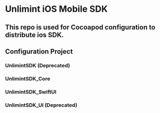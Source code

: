 # Unlimint iOS Mobile SDK

## This repo is used for Cocoapod configuration to distribute ios SDK. 

## Configuration Project 
### UnlimintSDK (Deprecated)
### UnlimintSDK_Core 
### UnlimintSDK_SwiftUI
### UnlimintSDK_UI (Deprecated)





